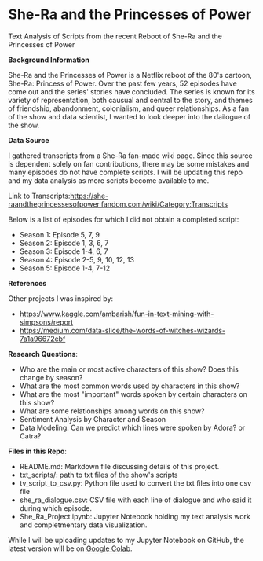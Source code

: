 # She-Ra and the Princesses of Power
Text Analysis of Scripts from the recent Reboot of She-Ra and the Princesses of Power

**Background Information**

She-Ra and the Princesses of Power is a Netflix reboot of the 80's cartoon, She-Ra: Princess of Power. Over the past few years, 52 episodes have come out and the series' stories have concluded. The series is known for its variety of representation, both causual and central to the story, and themes of friendship, abandonment, colonialism, and queer relationships. As a fan of the show and data scientist, I wanted to look deeper into the dailogue of the show.

**Data Source**

I gathered transcripts from a She-Ra fan-made wiki page. Since this source is dependent solely on fan contributions, there may be some mistakes and many episodes do not have complete scripts. I will be updating this repo and my data analysis as more scripts become available to me. 

Link to Transcripts:https://she-raandtheprincessesofpower.fandom.com/wiki/Category:Transcripts

Below is a list of episodes for which I did not obtain a completed script: 

* Season 1: Episode 5, 7, 9
* Season 2: Episode 1, 3, 6, 7
* Season 3: Episode 1-4, 6, 7
* Season 4: Episode 2-5, 9, 10, 12, 13
* Season 5: Episode 1-4, 7-12

**References**

Other projects I was inspired by: 
* https://www.kaggle.com/ambarish/fun-in-text-mining-with-simpsons/report
* https://medium.com/data-slice/the-words-of-witches-wizards-7a1a96672ebf

**Research Questions**: 

*   Who are the main or most active characters of this show? Does this change by season? 
*   What are the most common words used by characters in this show?
* What are the most "important" words spoken by certain characters on this show? 
* What are some relationships among words on this show? 
* Sentiment Analysis by Character and Season
* Data Modeling: Can we predict which lines were spoken by Adora? or Catra? 

**Files in this Repo**:

* README.md: Markdown file discussing details of this project. 
* txt_scripts/: path to txt files of the show's scripts
* tv_script_to_csv.py: Python file used to convert the txt files into one csv file
* she_ra_dialogue.csv: CSV file with each line of dialogue and who said it during which episode. 
* She_Ra_Project.ipynb: Jupyter Notebook holding my text analysis work and completmentary data visualization. 

While I will be uploading updates to my Jupyter Notebook on GitHub, the latest version will be on [Google Colab](https://colab.research.google.com/drive/1kkazlx1-L0pf5uvlMYmBeFjFPrXZ7wg-?usp=sharing).
